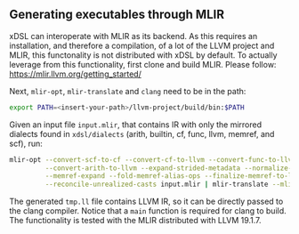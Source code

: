 ## Generating executables through MLIR

xDSL can interoperate with MLIR as its backend. As this
requires an installation, and therefore a compilation, of a lot of the LLVM
project and MLIR, this functonality is not distributed with xDSL by default. To
actually leverage from this functionality, first clone and build MLIR. Please
follow: <https://mlir.llvm.org/getting_started/>

Next, `mlir-opt`, `mlir-translate` and `clang` need to be in the path:

```bash
export PATH=<insert-your-path>/llvm-project/build/bin:$PATH
```

Given an input file `input.mlir`, that contains IR with only the mirrored dialects
found in `xdsl/dialects` (arith, builtin, cf, func, llvm, memref, and scf), run:

```bash
mlir-opt --convert-scf-to-cf --convert-cf-to-llvm --convert-func-to-llvm \
         --convert-arith-to-llvm --expand-strided-metadata --normalize-memrefs \
         --memref-expand --fold-memref-alias-ops --finalize-memref-to-llvm \
         --reconcile-unrealized-casts input.mlir | mlir-translate --mlir-to-llvmir > tmp.ll
```

The generated `tmp.ll` file contains LLVM IR, so it can be directly passed to
the clang compiler. Notice that a `main` function is required for clang to
build. The functionality is tested with the MLIR distributed with LLVM 19.1.7.
